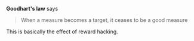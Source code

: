 **Goodhart's law** says

> When a measure becomes a target, it ceases to be a good measure

This is basically the effect of reward hacking.